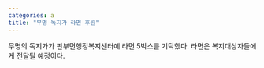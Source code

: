 ```yaml
---
categories: a
title: "무명 독지가 라면 후원"
---
```

무명의 독지가가 판부면행정복지센터에 라면 5박스를 기탁했다. 라면은 복지대상자들에게 전달될 예정이다.
